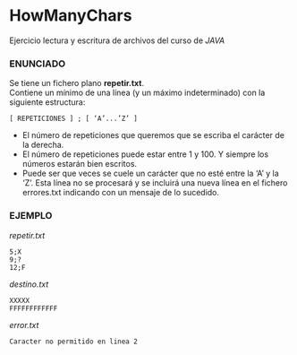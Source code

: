 # HowManyChars
Ejercicio lectura y escritura de archivos del curso de *JAVA*

### ENUNCIADO
Se tiene un fichero plano **repetir.txt**.<br>
Contiene un mínimo de una línea (y un máximo indeterminado) con la siguiente estructura:

`[ REPETICIONES ] ; [ ‘A’...’Z’ ]`

- El número de repeticiones que queremos que se escriba el carácter de la derecha.
- El número de repeticiones puede estar entre 1 y 100. Y siempre los números estarán bien escritos.
- Puede ser que veces se cuele un carácter que no esté entre la ‘A’ y la ‘Z’. Esta línea no se procesará y se incluirá una nueva línea en el fichero errores.txt indicando con un mensaje de lo sucedido.

### EJEMPLO
*repetir.txt*
```
5;X
9;?
12;F
```

*destino.txt*
```
XXXXX
FFFFFFFFFFFF
```

*error.txt*
```
Caracter no permitido en linea 2
```
